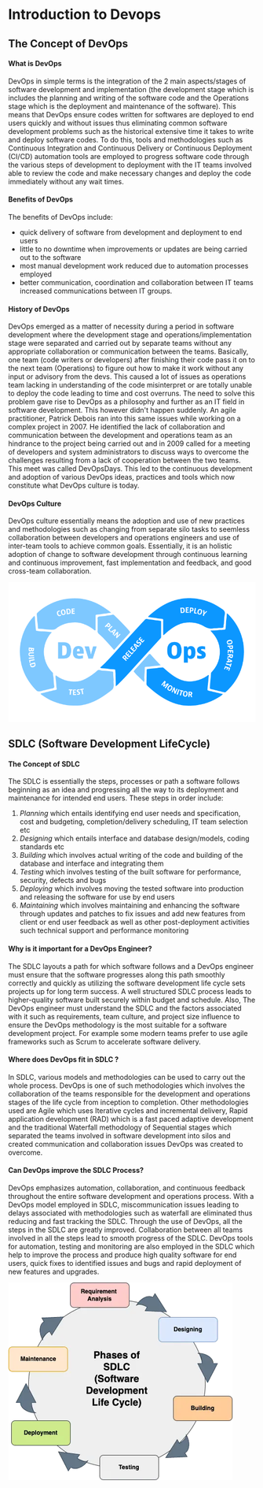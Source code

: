 # Introduction to Devops

## The Concept of DevOps
#### What is DevOps
DevOps in simple terms is the integration of the 2 main aspects/stages of software development and implementation (the development stage which is includes the planning and writing of the software code and the Operations stage which is the deployment and maintenance of the software). This means that DevOps ensure codes written for softwares are deployed to end users quickly and without issues thus eliminating common software development problems such as the historical extensive time it takes to write and deploy software codes. To do this, tools and methodologies such as Continuous Integration and Continuous Delivery or Continuous Deployment (CI/CD) automation tools are employed to progress software code through the various steps of development to deployment with the IT teams involved able to review the code and make necessary changes and deploy the code immediately without any wait times.

#### Benefits of DevOps
The benefits of DevOps include:
- quick delivery of software from development and deployment to end users 
- little to no downtime when improvements or updates are being carried out to the software
- most manual development work reduced due to automation processes employed
- better communication, coordination and collaboration between IT teams increased communications between IT groups.


#### History of DevOps
DevOps emerged as a matter of necessity during a period in software development where the development stage and operations/implementation stage were separated and carried out by separate teams without any appropriate collaboration or communication between the teams. Basically, one team (code writers or developers) after finishing their code pass it on to the next team (Operations) to figure out how to make it work without any input or advisory from the devs. This caused a lot of issues as operations team lacking in understanding of the code misinterpret or are totally unable to deploy the code leading to time and cost overruns. The need to solve this problem gave rise to DevOps as a philosophy and further as an IT field in software development. This however didn't happen suddenly. An agile practitioner, Patrick Debois ran into this same issues while working on a complex project in 2007. He identified the lack of collaboration and communication between the development and operations team as an hindrance to the project being carried out and in 2009 called for a meeting of developers and system administrators to discuss ways to overcome the challenges resulting from a lack of cooperation between the two teams. This meet was called DevOpsDays. This led to the continuous development and adoption of various DevOps ideas, practices and tools which now constitute what DevOps culture is today. 

#### DevOps Culture
DevOps culture essentially means the adoption and use of new practices and methodologies such as changing from separate silo tasks to seemless collaboration between developers and operations engineers and use of inter-team tools to achieve common goals. Essentially, it is an holistic adoption of change to software development through continuous learning and continuous improvement, fast implementation and feedback, and good cross-team collaboration.

![alt text](Images/devops.png)

## SDLC (Software Development LifeCycle)
#### The Concept of SDLC
The SDLC is essentially the steps, processes or path a software follows beginning as an idea and progressing all the way to its deployment and maintenance for intended end users. These steps in order include:
1. *Planning* which entails identifying end user needs and specification, cost and budgeting, completion/delivery scheduling, IT team selection etc
2. *Designing* which entails interface and database design/models, coding standards etc
3. *Building* which involves actual writing of the code and building of the database and interface and integrating them
4. *Testing* which involves testing of the built software for performance, security, defects and bugs 
5. *Deploying* which involves moving the tested software into production and releasing the software for use by end users
6. *Maintaining* which involves maintaining and enhancing the software through updates and patches to fix issues and add new features from client or end user feedback as well as other post-deployment activities such technical support and performance monitoring 


#### Why is it important for a DevOps Engineer?
The SDLC layouts a path for which software follows and a DevOps engineer must ensure that the software progresses along this path smoothly correctly and quickly as utilizing the software development life cycle sets projects up for long term success. A well structured SDLC process leads to higher-quality software built securely within budget and schedule. Also, The DevOps engineer must understand the SDLC and the factors associated with it such as requirements, team culture, and project size influence to ensure the DevOps methodology is the most suitable for a software development project. For example some modern teams prefer to use agile frameworks such as Scrum to accelerate software delivery. 

#### Where does DevOps fit in SDLC ?
In SDLC, various models and methodologies can be used to carry out the whole process. DevOps is one of such methodologies which involves the collaboration of the teams responsible for the development and operations stages of the life cycle from inception to completion. Other methodologies used are Agile which uses Iterative cycles and incremental delivery, Rapid application development (RAD) which is a fast paced adaptive development and the traditional Waterfall methodology of Sequential stages which separated the teams involved in software development into silos and created communication and collaboration issues DevOps was created to overcome.

#### Can DevOps improve the SDLC Process?
DevOps emphasizes automation, collaboration, and continuous feedback throughout the entire software development and operations process. With a DevOps model employed in SDLC, miscommunication issues leading to delays associated with methodologies such as waterfall are eliminated thus reducing and fast tracking the SDLC. Through the use of DevOps, all the steps in the SDLC are greatly improved. Collaboration between all teams involved in all the steps lead to smooth progress of the SDLC. DevOps tools for automation, testing and monitoring are also employed in the SDLC which help to improve the process and produce high quality software for end users, quick fixes to identified issues and bugs and rapid deployment of new features and upgrades.


![alt text](Images/SDLC.png)

